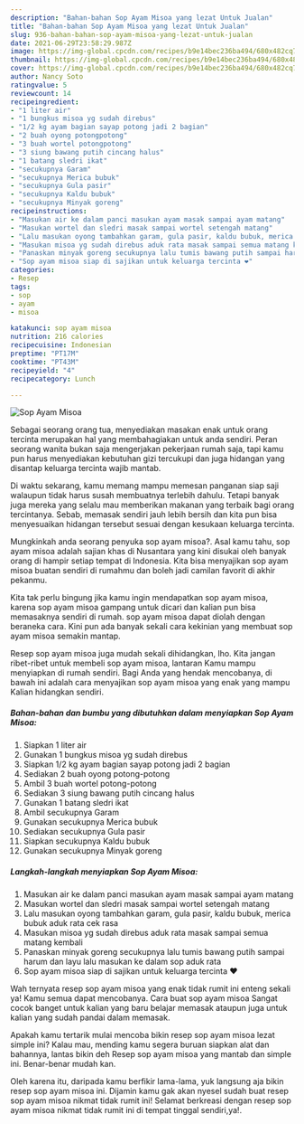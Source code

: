 ```yaml
---
description: "Bahan-bahan Sop Ayam Misoa yang lezat Untuk Jualan"
title: "Bahan-bahan Sop Ayam Misoa yang lezat Untuk Jualan"
slug: 936-bahan-bahan-sop-ayam-misoa-yang-lezat-untuk-jualan
date: 2021-06-29T23:58:29.987Z
image: https://img-global.cpcdn.com/recipes/b9e14bec236ba494/680x482cq70/sop-ayam-misoa-foto-resep-utama.jpg
thumbnail: https://img-global.cpcdn.com/recipes/b9e14bec236ba494/680x482cq70/sop-ayam-misoa-foto-resep-utama.jpg
cover: https://img-global.cpcdn.com/recipes/b9e14bec236ba494/680x482cq70/sop-ayam-misoa-foto-resep-utama.jpg
author: Nancy Soto
ratingvalue: 5
reviewcount: 14
recipeingredient:
- "1 liter air"
- "1 bungkus misoa yg sudah direbus"
- "1/2 kg ayam bagian sayap potong jadi 2 bagian"
- "2 buah oyong potongpotong"
- "3 buah wortel potongpotong"
- "3 siung bawang putih cincang halus"
- "1 batang sledri ikat"
- "secukupnya Garam"
- "secukupnya Merica bubuk"
- "secukupnya Gula pasir"
- "secukupnya Kaldu bubuk"
- "secukupnya Minyak goreng"
recipeinstructions:
- "Masukan air ke dalam panci masukan ayam masak sampai ayam matang"
- "Masukan wortel dan sledri masak sampai wortel setengah matang"
- "Lalu masukan oyong tambahkan garam, gula pasir, kaldu bubuk, merica bubuk aduk rata cek rasa"
- "Masukan misoa yg sudah direbus aduk rata masak sampai semua matang kembali"
- "Panaskan minyak goreng secukupnya lalu tumis bawang putih sampai harum dan layu lalu masukan ke dalam sop aduk rata"
- "Sop ayam misoa siap di sajikan untuk keluarga tercinta ❤"
categories:
- Resep
tags:
- sop
- ayam
- misoa

katakunci: sop ayam misoa 
nutrition: 216 calories
recipecuisine: Indonesian
preptime: "PT17M"
cooktime: "PT43M"
recipeyield: "4"
recipecategory: Lunch

---
```



![Sop Ayam Misoa](https://img-global.cpcdn.com/recipes/b9e14bec236ba494/680x482cq70/sop-ayam-misoa-foto-resep-utama.jpg)

Sebagai seorang orang tua, menyediakan masakan enak untuk orang tercinta merupakan hal yang membahagiakan untuk anda sendiri. Peran seorang  wanita bukan saja mengerjakan pekerjaan rumah saja, tapi kamu pun harus menyediakan kebutuhan gizi tercukupi dan juga hidangan yang disantap keluarga tercinta wajib mantab.

Di waktu  sekarang, kamu memang mampu memesan panganan siap saji walaupun tidak harus susah membuatnya terlebih dahulu. Tetapi banyak juga mereka yang selalu mau memberikan makanan yang terbaik bagi orang tercintanya. Sebab, memasak sendiri jauh lebih bersih dan kita pun bisa menyesuaikan hidangan tersebut sesuai dengan kesukaan keluarga tercinta. 



Mungkinkah anda seorang penyuka sop ayam misoa?. Asal kamu tahu, sop ayam misoa adalah sajian khas di Nusantara yang kini disukai oleh banyak orang di hampir setiap tempat di Indonesia. Kita bisa menyajikan sop ayam misoa buatan sendiri di rumahmu dan boleh jadi camilan favorit di akhir pekanmu.

Kita tak perlu bingung jika kamu ingin mendapatkan sop ayam misoa, karena sop ayam misoa gampang untuk dicari dan kalian pun bisa memasaknya sendiri di rumah. sop ayam misoa dapat diolah dengan beraneka cara. Kini pun ada banyak sekali cara kekinian yang membuat sop ayam misoa semakin mantap.

Resep sop ayam misoa juga mudah sekali dihidangkan, lho. Kita jangan ribet-ribet untuk membeli sop ayam misoa, lantaran Kamu mampu menyiapkan di rumah sendiri. Bagi Anda yang hendak mencobanya, di bawah ini adalah cara menyajikan sop ayam misoa yang enak yang mampu Kalian hidangkan sendiri.

<!--inarticleads1-->

##### Bahan-bahan dan bumbu yang dibutuhkan dalam menyiapkan Sop Ayam Misoa:

1. Siapkan 1 liter air
1. Gunakan 1 bungkus misoa yg sudah direbus
1. Siapkan 1/2 kg ayam bagian sayap potong jadi 2 bagian
1. Sediakan 2 buah oyong potong-potong
1. Ambil 3 buah wortel potong-potong
1. Sediakan 3 siung bawang putih cincang halus
1. Gunakan 1 batang sledri ikat
1. Ambil secukupnya Garam
1. Gunakan secukupnya Merica bubuk
1. Sediakan secukupnya Gula pasir
1. Siapkan secukupnya Kaldu bubuk
1. Gunakan secukupnya Minyak goreng




<!--inarticleads2-->

##### Langkah-langkah menyiapkan Sop Ayam Misoa:

1. Masukan air ke dalam panci masukan ayam masak sampai ayam matang
1. Masukan wortel dan sledri masak sampai wortel setengah matang
1. Lalu masukan oyong tambahkan garam, gula pasir, kaldu bubuk, merica bubuk aduk rata cek rasa
1. Masukan misoa yg sudah direbus aduk rata masak sampai semua matang kembali
1. Panaskan minyak goreng secukupnya lalu tumis bawang putih sampai harum dan layu lalu masukan ke dalam sop aduk rata
1. Sop ayam misoa siap di sajikan untuk keluarga tercinta ❤




Wah ternyata resep sop ayam misoa yang enak tidak rumit ini enteng sekali ya! Kamu semua dapat mencobanya. Cara buat sop ayam misoa Sangat cocok banget untuk kalian yang baru belajar memasak ataupun juga untuk kalian yang sudah pandai dalam memasak.

Apakah kamu tertarik mulai mencoba bikin resep sop ayam misoa lezat simple ini? Kalau mau, mending kamu segera buruan siapkan alat dan bahannya, lantas bikin deh Resep sop ayam misoa yang mantab dan simple ini. Benar-benar mudah kan. 

Oleh karena itu, daripada kamu berfikir lama-lama, yuk langsung aja bikin resep sop ayam misoa ini. Dijamin kamu gak akan nyesel sudah buat resep sop ayam misoa nikmat tidak rumit ini! Selamat berkreasi dengan resep sop ayam misoa nikmat tidak rumit ini di tempat tinggal sendiri,ya!.

